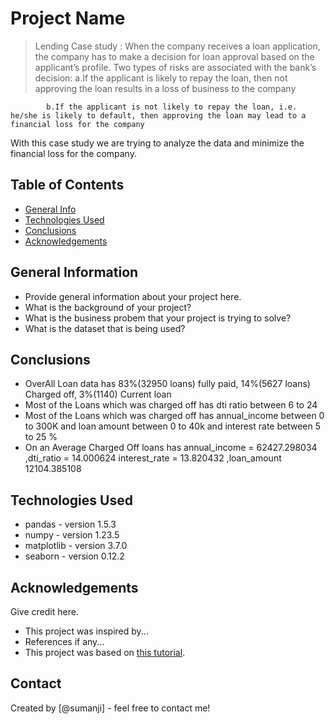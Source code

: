 # Project Name
> Lending Case study :
     When the company receives a loan application, the company has to make a decision for loan approval based on the applicant’s profile. Two types of risks are associated with the bank’s decision:
            a.If the applicant is likely to repay the loan, then not approving the loan results in a loss of business to the company

            b.If the applicant is not likely to repay the loan, i.e. he/she is likely to default, then approving the loan may lead to a financial loss for the company

With this case study we are trying to analyze the data and minimize the financial loss for the company. 


## Table of Contents
* [General Info](#general-information)
* [Technologies Used](#technologies-used)
* [Conclusions](#conclusions)
* [Acknowledgements](#acknowledgements)

<!-- You can include any other section that is pertinent to your problem -->

## General Information
- Provide general information about your project here.
- What is the background of your project?
- What is the business probem that your project is trying to solve?
- What is the dataset that is being used?

<!-- You don't have to answer all the questions - just the ones relevant to your project. -->

## Conclusions
- OverAll Loan data has 83%(32950 loans) fully paid, 14%(5627 loans) Charged off, 3%(1140) Current loan
- Most of the Loans which was charged off has dti ratio between 6 to 24
- Most of the Loans which was charged off has annual_income between 0 to 300K and loan amount between 0 to 40k and interest rate between 5 to 25 %
- On an Average Charged Off loans has annual_income = 62427.298034 ,dti_ratio = 14.000624 interest_rate = 13.820432 ,loan_amount	12104.385108

<!-- You don't have to answer all the questions - just the ones relevant to your project. -->


## Technologies Used
- pandas - version 1.5.3
- numpy - version 1.23.5
- matplotlib - version 3.7.0
- seaborn - version 0.12.2

<!-- As the libraries versions keep on changing, it is recommended to mention the version of library used in this project -->

## Acknowledgements
Give credit here.
- This project was inspired by...
- References if any...
- This project was based on [this tutorial](https://www.example.com).


## Contact
Created by [@sumanji] - feel free to contact me!


<!-- Optional -->
<!-- ## License -->
<!-- This project is open source and available under the [... License](). -->

<!-- You don't have to include all sections - just the one's relevant to your project -->